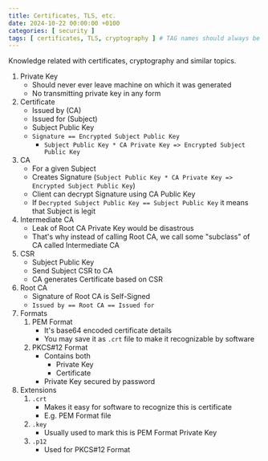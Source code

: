 ```yaml
---
title: Certificates, TLS, etc.
date: 2024-10-22 00:00:00 +0100
categories: [ security ]
tags: [ certificates, TLS, cryptography ] # TAG names should always be lowercase
---
```


Knowledge related with certificates, cryptography and similar topics.

1. Private Key
    - Should never ever leave machine on which it was generated
    - No transmitting private key in any form
2. Certificate
    - Issued by (CA)
    - Issued for (Subject)
    - Subject Public Key
    - `Signature == Encrypted Subject Public Key`
        - `Subject Public Key * CA Private Key => Encrypted Subject Public Key`
3. CA
    - For a given Subject
    - Creates Signature (`Subject Public Key * CA Private Key => Encrypted Subject Public Key`)
    - Client can decrypt Signature using CA Public Key
    - If `Decrypted Subject Public Key == Subject Public Key` it means that Subject is legit
4. Intermediate CA
    - Leak of Root CA Private Key would be disastrous
    - That's why instead of calling Root CA, we call some "subclass" of CA called Intermediate CA
5. CSR
    - Subject Public Key
    - Send Subject CSR to CA
    - CA generates Certificate based on CSR
6. Root CA
    - Signature of Root CA is Self-Signed
    - `Issued by == Root CA == Issued for`
7. Formats
    1. PEM Format
        - It's base64 encoded certificate details
        - You may save it as `.crt` file to make it recognizable by software
    2. PKCS#12 Format
        - Contains both
            - Private Key
            - Certificate
        - Private Key secured by password
8. Extensions
    1. `.crt`
        - Makes it easy for software to recognize this is certificate
        - E.g. PEM Format file
    2. `.key`
        - Usually used to mark this is PEM Format Private Key
    3. `.p12`
        - Used for PKCS#12 Format
